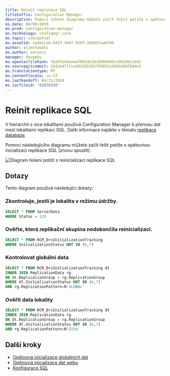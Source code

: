 ```yaml
---
title: Reinit replikace SQL
titleSuffix: Configuration Manager
description: Pomocí tohoto diagramu můžete začít řešit potíže s opětovnou inicializací replikace SQL mezi Configuration Manager lokalitami.
ms.date: 08/09/2019
ms.prod: configuration-manager
ms.technology: configmgr-core
ms.topic: conceptual
ms.assetid: ce4a1ca8-6433-4447-819f-19dd5faa6f46
author: aczechowski
ms.author: aaroncz
manager: dougeby
ms.openlocfilehash: f6207ed4eeeef892de38c85096d2cc80189214d1
ms.sourcegitcommit: 1442a4717ca362d38101785851cd45b2687b64e5
ms.translationtype: MT
ms.contentlocale: cs-CZ
ms.lasthandoff: 04/23/2020
ms.locfileid: "82078548"
---
```

# <a name="sql-replication-reinit"></a>Reinit replikace SQL

V hierarchii s více lokalitami používá Configuration Manager k přenosu dat mezi lokalitami replikaci SQL. Další informace najdete v tématu [replikace databáze](../../../plan-design/hierarchy/database-replication.md).

Pomocí následujícího diagramu můžete začít řešit potíže s opětovnou inicializací replikace SQL (znovu spustit):

![Diagram řešení potíží s reinicializací replikace SQL](media/sql-replication-reinit.svg)

## <a name="queries"></a>Dotazy

Tento diagram používá následující dotazy:

### <a name="check-if-site-is-in-maintenance-mode"></a>Zkontroluje, jestli je lokalita v režimu údržby.

```sql
SELECT * FROM ServerData
WHERE Status = 120
```

### <a name="check-which-replication-group-hasnt-completed-reinit"></a>Ověřte, která replikační skupina nedokončila reinicializaci.

```sql
SELECT * FROM RCM_DrsInitializationTracking
WHERE InitializationStatus NOT IN (6,7)
```

### <a name="check-global-data"></a>Kontrolovat globální data

```sql
SELECT * FROM RCM_DrsInitializationTracking dt
INNER JOIN ReplicationData rg
ON dt.ReplicationGroup = rg.ReplicationGroup
WHERE dt.InitializationStatus NOT IN (6,7)
AND rg.ReplicationPattern=N'GLOBAL'
```

### <a name="check-site-data"></a>Ověřit data lokality

```sql
SELECT * FROM RCM_DrsInitializationTracking dt
INNER JOIN ReplicationData rg
ON dt.ReplicationGroup = rg.ReplicationGroup
WHERE dt.InitializationStatus NOT IN (6,7)
AND rg.ReplicationPattern=N'Site'
```

## <a name="next-steps"></a>Další kroky

- [Opětovná inicializace globálních dat](global-data-reinit.md)
- [Opětovná inicializace dat webu](site-data-reinit.md)
- [Konfigurace SQL](sql-configuration.md)
